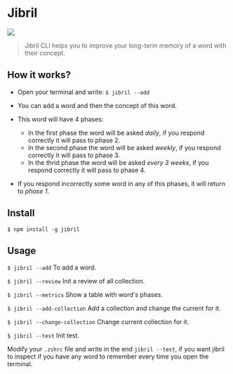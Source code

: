 # Jibril

![](https://media2.giphy.com/media/QW3qU91Rplde6iy6p1/giphy.gif)



> Jibril CLI helps you to improve your long-term memory of a word with their concept.

## How it works?

- Open your terminal and write: 
  `$ jibril --add`

- You can add a word and then the concept of this word.

- This word will have 4 phases: 
  - In the first phase the word will be asked *daily*, if you respond correctly it will pass to phase 2.
  - In the second phase the word will be asked *weekly*, if you respond correctly it will pass to phase 3.
  - In the thrid phase the word will be asked *every 3 weeks*, if you respond correctly it will pass to phase 4.

- If you respond incorrectly some word in any of this phases, it will return to *phase 1*.


## Install
`$ npm install -g jibril`

## Usage

`$ jibril --add` To add a word.

`$ jibril --review` Init a review of all collection.

`$ jibril --metrics` Show a table with word's phases.

`$ jibril --add-collection` Add a collection and change the current for it.

`$ jibril --change-collection` Change current collection for it.

`$ jibril --test` Init test.


Modify your `.zshrc` file and write in the end `jibril --test`, if you want jibril to inspect if you have any word to remember every time you open the terminal.

